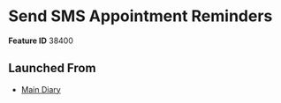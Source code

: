 # Send SMS Appointment Reminders

**Feature ID** 38400

## Launched From

- [Main Diary](Main%20Diary.md)











































































